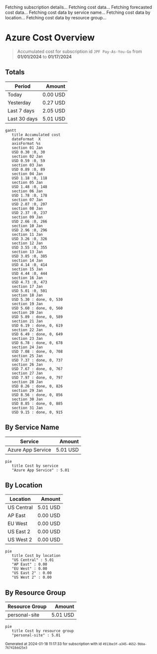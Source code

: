 Fetching subscription details...
Fetching cost data...
Fetching forecasted cost data...
Fetching cost data by service name...
Fetching cost data by location...
Fetching cost data by resource group...
# Azure Cost Overview

> Accumulated cost for subscription id `JPF Pay-As-You-Go` from **01/01/2024** to **01/17/2024**

## Totals

|Period|Amount|
|---|---:|
|Today|0.00 USD|
|Yesterday|0.27 USD|
|Last 7 days|2.05 USD|
|Last 30 days|5.01 USD|

```mermaid
gantt
   title Accumulated cost
   dateFormat  X
   axisFormat %s
   section 01 Jan
   USD 0.30 :0, 30
   section 02 Jan
   USD 0.59 :0, 59
   section 03 Jan
   USD 0.89 :0, 89
   section 04 Jan
   USD 1.18 :0, 118
   section 05 Jan
   USD 1.48 :0, 148
   section 06 Jan
   USD 1.78 :0, 178
   section 07 Jan
   USD 2.07 :0, 207
   section 08 Jan
   USD 2.37 :0, 237
   section 09 Jan
   USD 2.66 :0, 266
   section 10 Jan
   USD 2.96 :0, 296
   section 11 Jan
   USD 3.26 :0, 326
   section 12 Jan
   USD 3.55 :0, 355
   section 13 Jan
   USD 3.85 :0, 385
   section 14 Jan
   USD 4.14 :0, 414
   section 15 Jan
   USD 4.44 :0, 444
   section 16 Jan
   USD 4.73 :0, 473
   section 17 Jan
   USD 5.01 :0, 501
   section 18 Jan
   USD 5.30 : done, 0, 530
   section 19 Jan
   USD 5.60 : done, 0, 560
   section 20 Jan
   USD 5.89 : done, 0, 589
   section 21 Jan
   USD 6.19 : done, 0, 619
   section 22 Jan
   USD 6.49 : done, 0, 649
   section 23 Jan
   USD 6.78 : done, 0, 678
   section 24 Jan
   USD 7.08 : done, 0, 708
   section 25 Jan
   USD 7.37 : done, 0, 737
   section 26 Jan
   USD 7.67 : done, 0, 767
   section 27 Jan
   USD 7.97 : done, 0, 797
   section 28 Jan
   USD 8.26 : done, 0, 826
   section 29 Jan
   USD 8.56 : done, 0, 856
   section 30 Jan
   USD 8.85 : done, 0, 885
   section 31 Jan
   USD 9.15 : done, 0, 915
```

## By Service Name

|Service|Amount|
|---|---:|
|Azure App Service|5.01 USD|

```mermaid
pie
   title Cost by service
   "Azure App Service" : 5.01
```

## By Location

|Location|Amount|
|---|---:|
|US Central|5.01 USD|
|AP East|0.00 USD|
|EU West|0.00 USD|
|US East 2|0.00 USD|
|US West 2|0.00 USD|

```mermaid
pie
   title Cost by location
   "US Central" : 5.01
   "AP East" : 0.00
   "EU West" : 0.00
   "US East 2" : 0.00
   "US West 2" : 0.00
```

## By Resource Group

|Resource Group|Amount|
|---|---:|
|personal-site|5.01 USD|

```mermaid
pie
   title Cost by resource group
   "personal-site" : 5.01
```

<sup>Generated at 2024-01-18 11:17:33 for subscription with id `4913be3f-a345-4652-9bba-767418dd25e3`</sup>
